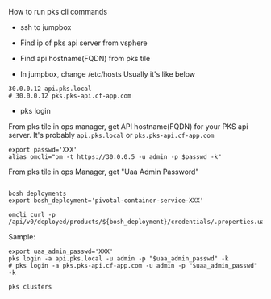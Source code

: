 How to run pks cli commands

- ssh to jumpbox

- Find ip of pks api server from vsphere

- Find api hostname(FQDN) from pks tile

- In jumpbox, change /etc/hosts
Usually it's like below
```
30.0.0.12 api.pks.local
# 30.0.0.12 pks.pks-api.cf-app.com
```

- pks login

From pks tile in ops manager, get API hostname(FQDN) for your PKS api server. It's probably `api.pks.local` or `pks.pks-api.cf-app.com`

```
export passwd='XXX'
alias omcli="om -t https://30.0.0.5 -u admin -p $passwd -k"
```

From pks tile in ops Manager, get "Uaa Admin Password"
```

bosh deployments
export bosh_deployment='pivotal-container-service-XXX'

omcli curl -p /api/v0/deployed/products/${bosh_deployment}/credentials/.properties.uaa_admin_password
```

Sample:
```
export uaa_admin_passwd='XXX'
pks login -a api.pks.local -u admin -p "$uaa_admin_passwd" -k
# pks login -a pks.pks-api.cf-app.com -u admin -p "$uaa_admin_passwd" -k

pks clusters
```
